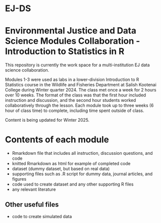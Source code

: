 # EJ-DS
<!-- README.md is generated from README.Rmd. Please edit that file -->
<!-- can add figure file path here if need figures -->

# Environmental Justice and Data Science Modules Collaboration - Introduction to Statistics in R 

This repository is currently the work space for a multi-institution EJ
data science collaboration.

Modules 1-3 were used as labs in a lower-division Introduction to R Statistics course in the Wildlife and Fisheries Department at Salish Kootenai College during Winter quarter 2024. The class met once a week for 2 hours over 10 weeks. The format of the class was that the first hour included instruction and discussion, and the second hour students worked collaboratively through the lesson. Each module took up to three weeks (6 hour of class time) to complete, including time spent outside of class. 

Content is being updated for Winter 2025. 

# Contents of each module

-   Rmarkdown file that includes all instruction, discussion questions, and code
-   knitted Rmarkdown as html for example of completed code 
-   dataset (dummy dataset, but based on real data)
-   supporting files such as .R script for dummy data, journal articles, and figures
-   code used to create dataset and any other supporting R files 
-   any relevant literature 
  

## Other useful files
-   code to create simulated data
